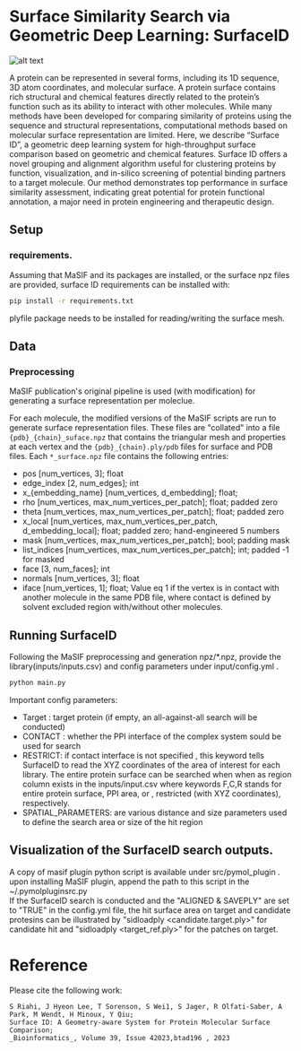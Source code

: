 # Surface Similarity Search via Geometric Deep Learning: SurfaceID

![alt text](https://github.com/Sanofi-GitHub/LMR-SurfaceID/blob/main/docs/toc.png)

A protein can be represented in several forms, including its 1D sequence, 3D atom coordinates, and molecular surface. A protein surface contains rich structural and chemical features directly related to the protein’s function such as its ability to interact with other molecules. While many methods have been developed for comparing similarity of proteins using the sequence and structural representations, computational methods based on molecular surface representation are limited. Here, we describe “Surface ID”, a geometric deep learning system for high-throughput surface comparison based on geometric and chemical features.  Surface ID offers a novel grouping and alignment algorithm useful for clustering proteins by function, visualization, and in-silico screening of potential binding partners to a target molecule. Our method demonstrates top performance in surface similarity assessment, indicating great potential for protein functional annotation, a major need in protein engineering and therapeutic design.




## Setup
### requirements. 
Assuming that MaSIF and its packages are installed, or the surface npz files are provided, surface ID requirements can be installed with:

```bash
pip install -r requirements.txt
```
plyfile package needs to be installed for reading/writing the surface mesh.  



## Data
### Preprocessing 
MaSIF publication's original pipeline is used (with modification) 
for generating a surface representation per moleclue.

For each molecule, the modified versions of the MaSIF scripts are run to generate surface representation files. These files are "collated" into a file `{pdb}_{chain}_suface.npz` that contains the triangular mesh and properties at each vertex and the `{pdb}_{chain}.ply/pdb` files for surface and PDB files. Each `*_surface.npz` file contains the following entries: 

- pos [num_vertices, 3]; float
- edge_index [2, num_edges]; int
- x_{embedding_name} [num_vertices, d_embedding]; float;
- rho [num_vertices, max_num_vertices_per_patch]; float; padded zero
- theta [num_vertices, max_num_vertices_per_patch]; float; padded zero
- x_local [num_vertices, max_num_vertices_per_patch, d_embedding_local]; float; padded zero; hand-engineered 5 numbers
- mask [num_vertices, max_num_vertices_per_patch]; bool; padding mask
- list_indices [num_vertices, max_num_vertices_per_patch]; int; padded -1 for masked
- face [3, num_faces]; int
- normals [num_vertices, 3]; float
- iface [num_vertices, 1]; float; Value eq 1 if the vertex is in contact with another molecule in the same PDB file, where contact is defined by solvent excluded region with/without other molecules.

## Running SurfaceID
Following the MaSIF preprocessing and generation npz/*.npz, provide the library(inputs/inputs.csv) and config parameters under input/config.yml . 

```bash
python main.py
```

Important config parameters:
* Target : target protein (if empty, an all-against-all search will be conducted)
* CONTACT : whether the PPI interface of the complex system sould be used for search
* RESTRICT: if contact interface is not specified , this keyword tells SurfaceID to read the XYZ coordinates of the area of interest for each library. The entire protein surface can be searched when when as region column exists in the inputs/input.csv where keywords F,C,R stands for entire protein surface, PPI area, or , restricted (with XYZ coordinates), respectively.   
* SPATIAL_PARAMETERS: are various distance and size parameters used to define the search area or size of the hit region 

## Visualization of the SurfaceID search outputs.

A copy of masif plugin python script is available under src/pymol_plugin . 
upon installing MaSIF plugin, append the path to this script in the ~/.pymolpluginsrc.py  
If the SurfaceID search is conducted and the "ALIGNED & SAVEPLY" are set to "TRUE" in the config.yml file, the hit surface area on target and candidate protesins can be illustrated by "sidloadply <candidate.target.ply>" for candidate hit and "sidloadply <target_ref.ply>" for the patches on target.

# Reference

Please cite the following work:

```
S Riahi, J Hyeon Lee, T Sorenson, S Wei1, S Jager, R Olfati-Saber, A Park, M Wendt, H Minoux, Y Qiu;
Surface ID: A Geometry-aware System for Protein Molecular Surface Comparison;
_Bioinformatics_, Volume 39, Issue 42023,btad196 , 2023  
```
